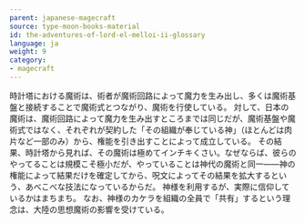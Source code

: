 ```yaml
---
parent: japanese-magecraft
source: type-moon-books-material
id: the-adventures-of-lord-el-melloi-ii-glossary
language: ja
weight: 9
category:
- magecraft
---
```


時計塔における魔術は、術者が魔術回路によって魔力を生み出し、多くは魔術基盤と接続することで魔術式とつながり、魔術を行使している。
対して、日本の魔術は、魔術回路によって魔力を生み出すところまでは同じだが、魔術基盤や魔術式ではなく、それぞれが契約した「その組織が奉じている神」（ほとんどは肉片など一部のみ）から、権能を引き出すことによって成立している。
その結果、時計塔から見れば、その魔術は極めてインチキくさい。なぜならば、彼らのやってることは規模こそ極小だが、やっていることは神代の魔術と同一――神の権能によって結果だけを確定してから、呪文によってその結果を拡大するという、あべこべな技法になっているからだ。
神様を利用するが、実際に信仰しているかはまちまち。
なお、神様のカケラを組織の全員で「共有」するという理念は、大陸の思想魔術の影響を受けている。
